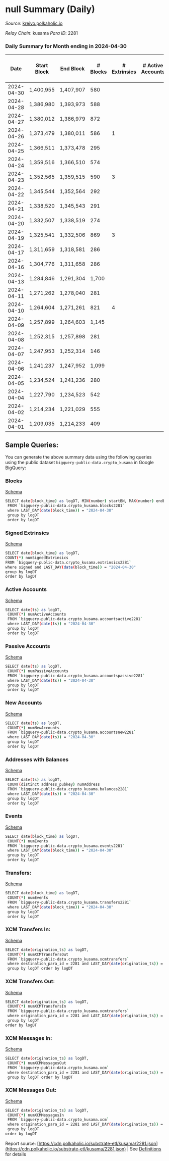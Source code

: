 # null Summary (Daily)

_Source_: [kreivo.polkaholic.io](https://kreivo.polkaholic.io)

*Relay Chain*: kusama
*Para ID*: 2281



### Daily Summary for Month ending in 2024-04-30


| Date    | Start Block | End Block | # Blocks | # Extrinsics | # Active Accounts | # Passive Accounts | # New Accounts | # Addresses | # Events  | # Transfers ($USD) | # XCM Transfers In ($USD) | # XCM Transfers Out ($USD) | # XCM In | # XCM Out | Issues |
|---------|-------------|-----------|----------|--------------|-------------------|--------------------|----------------|-------------|-----------|--------------------|---------------------------|----------------------------|----------|-----------|--------|
| 2024-04-30 | 1,400,955 | 1,407,907 | 580 |  |  |  |  | 21 | 1,161 |   |   |   |  |  |  |
| 2024-04-28 | 1,386,980 | 1,393,973 | 588 |  |  |  |  |  | 1,176 |   |   |   |  |  |  |
| 2024-04-27 | 1,380,012 | 1,386,979 | 872 |  |  |  |  |  | 1,745 |   |   |   |  |  |  |
| 2024-04-26 | 1,373,479 | 1,380,011 | 586 | 1 |  |  |  | 21 | 1,184 |   |   |   |  |  |  |
| 2024-04-25 | 1,366,511 | 1,373,478 | 295 |  |  |  |  | 20 | 590 |   |   |   |  |  |  |
| 2024-04-24 | 1,359,516 | 1,366,510 | 574 |  |  |  |  |  | 1,148 |   |   |   |  |  |  |
| 2024-04-23 | 1,352,565 | 1,359,515 | 590 | 3 |  |  |  | 20 | 1,212 |   |   |   |  |  |  |
| 2024-04-22 | 1,345,544 | 1,352,564 | 292 |  |  |  |  |  | 584 |   |   |   |  |  |  |
| 2024-04-21 | 1,338,520 | 1,345,543 | 291 |  |  |  |  |  | 582 |   |   |   |  |  |  |
| 2024-04-20 | 1,332,507 | 1,338,519 | 274 |  |  |  |  |  | 549 |   |   |   |  |  |  |
| 2024-04-19 | 1,325,541 | 1,332,506 | 869 | 3 |  |  |  |  | 1,764 |   |   |   |  |  |  |
| 2024-04-17 | 1,311,659 | 1,318,581 | 286 |  |  |  |  |  | 573 |   |   |   |  |  |  |
| 2024-04-16 | 1,304,776 | 1,311,658 | 286 |  |  |  |  |  | 572 |   |   |   |  |  |  |
| 2024-04-13 | 1,284,846 | 1,291,304 | 1,700 |  |  |  |  | 9 | 3,401 |   |   |   |  |  |  |
| 2024-04-11 | 1,271,262 | 1,278,040 | 281 |  |  |  |  |  | 562 |   |   |   |  |  |  |
| 2024-04-10 | 1,264,604 | 1,271,261 | 821 | 4 |  |  |  | 6 | 1,686 |   |   |   |  |  |  |
| 2024-04-09 | 1,257,899 | 1,264,603 | 1,145 |  |  |  |  | 5 | 2,290 |   |   |   |  |  |  |
| 2024-04-08 | 1,252,315 | 1,257,898 | 281 |  |  |  |  |  | 562 |   |   |   |  |  |  |
| 2024-04-07 | 1,247,953 | 1,252,314 | 146 |  |  |  |  |  | 292 |   |   |   |  |  |  |
| 2024-04-06 | 1,241,237 | 1,247,952 | 1,099 |  |  |  |  |  | 2,198 |   |   |   |  |  |  |
| 2024-04-05 | 1,234,524 | 1,241,236 | 280 |  |  |  |  | 5 | 560 |   |   |   |  |  |  |
| 2024-04-04 | 1,227,790 | 1,234,523 | 542 |  |  |  |  |  | 1,085 |   |   |   |  |  |  |
| 2024-04-02 | 1,214,234 | 1,221,029 | 555 |  |  |  |  |  | 1,110 |   |   |   |  |  |  |
| 2024-04-01 | 1,209,035 | 1,214,233 | 409 |  |  |  |  |  | 818 |   |   |   |  |  |  |

## Sample Queries:
You can generate the above summary data using the following queries using the public dataset `bigquery-public-data.crypto_kusama` in Google BigQuery:


### Blocks 

[Schema](https://github.com/colorfulnotion/substrate-etl/blob/main/schema/blocks.json)

```bash
SELECT date(block_time) as logDT, MIN(number) startBN, MAX(number) endBN, COUNT(*) numBlocks 
 FROM `bigquery-public-data.crypto_kusama.blocks2281`  
 where LAST_DAY(date(block_time)) = "2024-04-30" 
 group by logDT 
 order by logDT
```

### Signed Extrinsics 

[Schema](https://github.com/colorfulnotion/substrate-etl/blob/main/schema/extrinsics.json)

```bash
SELECT date(block_time) as logDT, 
COUNT(*) numSignedExtrinsics 
FROM `bigquery-public-data.crypto_kusama.extrinsics2281`  
where signed and LAST_DAY(date(block_time)) = "2024-04-30" 
group by logDT 
order by logDT
```

### Active Accounts 

[Schema](https://github.com/colorfulnotion/substrate-etl/blob/main/schema/accountsactive.json)

```bash
SELECT date(ts) as logDT, 
 COUNT(*) numActiveAccounts 
 FROM `bigquery-public-data.crypto_kusama.accountsactive2281` 
 where LAST_DAY(date(ts)) = "2024-04-30" 
 group by logDT 
 order by logDT
```

### Passive Accounts 

[Schema](https://github.com/colorfulnotion/substrate-etl/blob/main/schema/accountspassive.json)

```bash
SELECT date(ts) as logDT, 
 COUNT(*) numPassiveAccounts 
 FROM `bigquery-public-data.crypto_kusama.accountspassive2281` 
 where LAST_DAY(date(ts)) = "2024-04-30" 
 group by logDT 
 order by logDT
```

### New Accounts 

[Schema](https://github.com/colorfulnotion/substrate-etl/blob/main/schema/accountsnew.json)

```bash
SELECT date(ts) as logDT, 
 COUNT(*) numNewAccounts 
 FROM `bigquery-public-data.crypto_kusama.accountsnew2281` 
 where LAST_DAY(date(ts)) = "2024-04-30" 
 group by logDT
 order by logDT
```

### Addresses with Balances 

[Schema](https://github.com/colorfulnotion/substrate-etl/blob/main/schema/balances.json)

```bash
SELECT date(ts) as logDT,
 COUNT(distinct address_pubkey) numAddress 
 FROM `bigquery-public-data.crypto_kusama.balances2281` 
 where LAST_DAY(date(ts)) = "2024-04-30" 
 group by logDT 
 order by logDT
```

### Events 

[Schema](https://github.com/colorfulnotion/substrate-etl/blob/main/schema/events.json)

```bash
SELECT date(block_time) as logDT, 
 COUNT(*) numEvents 
 FROM `bigquery-public-data.crypto_kusama.events2281` 
 where LAST_DAY(date(block_time)) = "2024-04-30" 
 group by logDT 
 order by logDT
```

### Transfers:

[Schema](https://github.com/colorfulnotion/substrate-etl/blob/main/schema/transfers.json)

```bash
SELECT date(block_time) as logDT, 
 COUNT(*) numEvents 
 FROM `bigquery-public-data.crypto_kusama.transfers2281` 
 where LAST_DAY(date(block_time)) = "2024-04-30" 
 group by logDT 
 order by logDT
```

### XCM Transfers In: 

[Schema](https://github.com/colorfulnotion/substrate-etl/blob/main/schema/xcmtransfers.json)

```bash
SELECT date(origination_ts) as logDT, 
 COUNT(*) numXCMTransfersOut 
 FROM `bigquery-public-data.crypto_kusama.xcmtransfers` 
 where destination_para_id = 2281 and LAST_DAY(date(origination_ts)) = "2024-04-30" 
 group by logDT order by logDT
```

### XCM Transfers Out: 

[Schema](https://github.com/colorfulnotion/substrate-etl/blob/main/schema/xcmtransfers.json)

```bash
SELECT date(origination_ts) as logDT, 
 COUNT(*) numXCMTransfersIn 
 FROM `bigquery-public-data.crypto_kusama.xcmtransfers` 
 where origination_para_id = 2281 and LAST_DAY(date(origination_ts)) = "2024-04-30" 
 group by logDT 
order by logDT
```

### XCM Messages In: 

[Schema](https://github.com/colorfulnotion/substrate-etl/blob/main/schema/xcm.json)

```bash
SELECT date(origination_ts) as logDT, 
 COUNT(*) numXCMMessagesOut 
 FROM `bigquery-public-data.crypto_kusama.xcm` 
 where destination_para_id = 2281 and LAST_DAY(date(origination_ts)) = "2024-04-30" 
 group by logDT order by logDT
```

### XCM Messages Out: 

[Schema](https://github.com/colorfulnotion/substrate-etl/blob/main/schema/xcm.json)

```bash
SELECT date(origination_ts) as logDT, 
 COUNT(*) numXCMMessagesIn 
 FROM `bigquery-public-data.crypto_kusama.xcm` 
 where origination_para_id = 2281 and LAST_DAY(date(origination_ts)) = "2024-04-30" 
 group by logDT 
order by logDT
```


Report source: [https://cdn.polkaholic.io/substrate-etl/kusama/2281.json](https://cdn.polkaholic.io/substrate-etl/kusama/2281.json) | See [Definitions](/DEFINITIONS.md) for details
